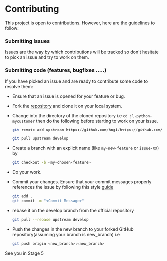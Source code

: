 # Contributing

This project is open to contributions. However, here are the guidelines to follow:

### Submitting Issues

Issues are the way by which contributions will be tracked so don't hesitate to pick an issue and try to work on them.

### Submitting code (features, bugfixes .....)

If you have picked an issue and are ready to contribute some code to resolve them:

- Ensure that an issue is opened for your feature or bug.

- Fork the [repository](https://github.com/hngi/jl-python-mycustomer) and clone it on your local system.

- Change into the directory of the cloned repository i.e `cd jl-python-mycustomer` then do the following before starting to work on your issue.

  ```bash
  git remote add upstream https://github.com/hngi/https://github.com/hngi/jl-python-mycustomer.git
  ```

  ```bash
  git pull upstream develop
  ```

- Create a branch with an explicit name (like `my-new-feature` or `issue-XX`) by 

  ```bash
  git checkout -b <my-chosen-feature>
  ```

- Do your work.

- Commit your changes. Ensure that your commit messages properly references the issue by following this style [guide](https://udacity.github.io/git-styleguide/)

  ```bash
  git add .
  git commit -m "<Commit Message>"
  ```

- rebase it on the develop branch from the official repository

  ```bash
  git pull --rebase upstream develop
  ```

- Push the changes in the new branch to your forked GitHub repository(assuming your branch is new_branch) i.e

  ```bash
  git push origin <new_branch>:<new_branch>
  ```

See you in Stage 5